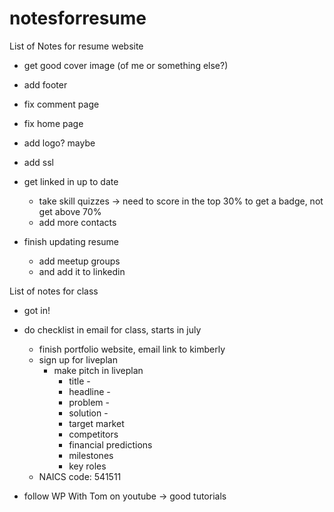 # notesforresume
List of Notes for resume website

- get good cover image (of me or something else?)
- add footer
- fix comment page
- fix home page
- add logo? maybe
- add ssl

- get linked in up to date
	- take skill quizzes -> need to score in the top 30% to get a badge, not get above 70%
	- add more contacts
- finish updating resume
	- add meetup groups
	- and add it to linkedin

List of notes for class

- got in!
- do checklist  in email for class, starts in july
  - finish portfolio website, email link to kimberly
  - sign up for liveplan
    - make pitch in liveplan
      - title -
      - headline - 
      - problem -
      - solution -
      - target market
      - competitors
      - financial predictions
      - milestones
      - key roles
  - NAICS code: 541511


- follow WP With Tom on youtube -> good tutorials

